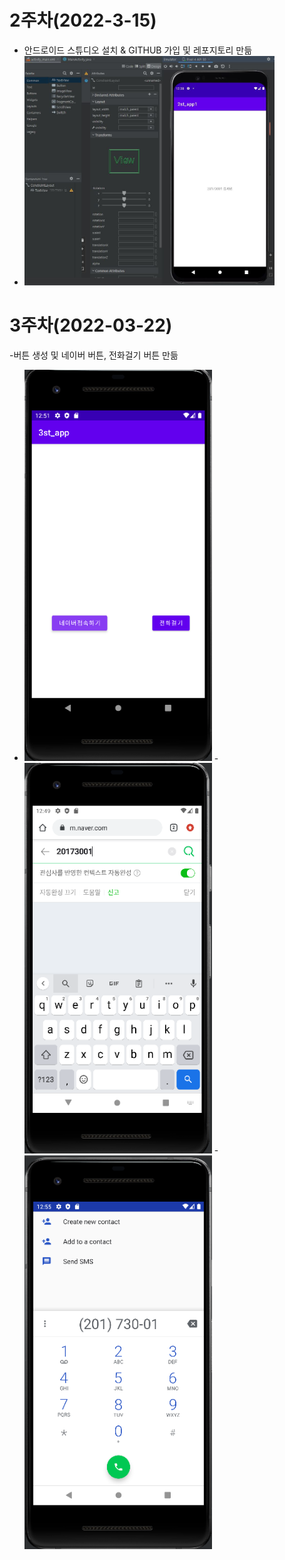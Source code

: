 # 2주차(2022-3-15)
- 안드로이드 스튜디오 설치 & GITHUB 가입 및 레포지토리 만듦
- <img width="400" height="" src="./pic/2st.PNG"><lmg>

# 3주차(2022-03-22)
  -버튼 생성 및 네이버 버튼, 전화걸기 버튼 만듦
  
- <img width = "300" height = "" src=pic/첫화면.PNG><img> - <img width = "300" height = "625" src=pic/네이버.PNG><img> - <img width = "300" height = "" src=pic/전화걸기.PNG><img>  

